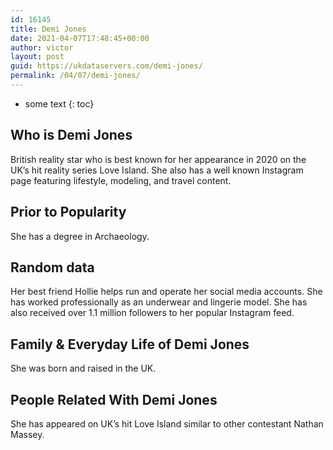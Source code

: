 ```yaml
---
id: 16145
title: Demi Jones
date: 2021-04-07T17:48:45+00:00
author: victor
layout: post
guid: https://ukdataservers.com/demi-jones/
permalink: /04/07/demi-jones/
---
```


* some text
{: toc}


## Who is Demi Jones



British reality star who is best known for her appearance in 2020 on the UK&#8217;s hit reality series Love Island. She also has a well known Instagram page featuring lifestyle, modeling, and travel content.

                
                
                
## Prior to Popularity



She has a degree in Archaeology.

                
                
                
## Random data



Her best friend Hollie helps run and operate her social media accounts. She has worked professionally as an underwear and lingerie model. She has also received over 1.1 million followers to her popular Instagram feed.

                
                
                
## Family & Everyday Life of Demi Jones



She was born and raised in the UK.

                
                
                
## People Related With Demi Jones



She has appeared on UK&#8217;s hit Love Island similar to other contestant Nathan Massey.

                
              
            
          
          
          